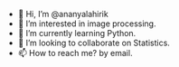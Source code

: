 - 👋 Hi, I’m @ananyalahirik
- 👀 I’m interested in image processing.
- 🌱 I’m currently learning Python.
- 💞️ I’m looking to collaborate on Statistics.
- 📫 How to reach me? by email.

<!---
ananyalahirik/ananyalahirik is a ✨ special ✨ repository because its `README.md` (this file) appears on your GitHub profile.
You can click the Preview link to take a look at your changes.
--->
